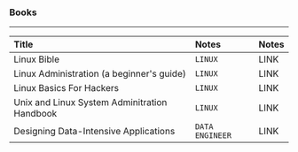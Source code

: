 ### Books

---

| Title                                        | Notes           | Notes |
| :------------------------------------------- | :-------------- | ----- |
| Linux Bible                                  | `LINUX`         | LINK  |
| Linux Administration (a beginner's guide)    | `LINUX`         | LINK  |
| Linux Basics For Hackers                     | `LINUX`         | LINK  |
| Unix and Linux System Adminitration Handbook | `LINUX`         | LINK  |
| Designing Data-Intensive Applications        | `DATA ENGINEER` | LINK  |
